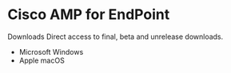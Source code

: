 # Cisco AMP for EndPoint

Downloads
Direct access to final, beta and unrelease downloads.
+ Microsoft Windows
+ Apple macOS
